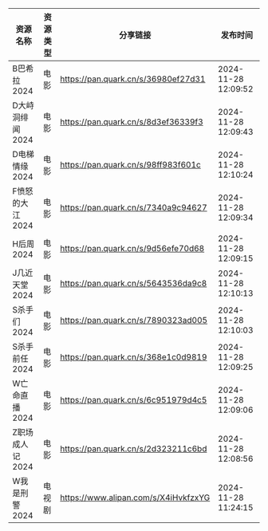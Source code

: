 | 资源名称       | 资源类型 | 分享链接                                 | 发布时间                |
| ---------- | ---- | ------------------------------------ | ------------------- |
| B巴希拉2024   | 电影   | https://pan.quark.cn/s/36980ef27d31  | 2024-11-28 12:09:52 |
| D大峙洞绯闻2024 | 电影   | https://pan.quark.cn/s/8d3ef36339f3  | 2024-11-28 12:09:43 |
| D电梯情缘2024  | 电影   | https://pan.quark.cn/s/98ff983f601c  | 2024-11-28 12:10:24 |
| F愤怒的大江2024 | 电影   | https://pan.quark.cn/s/7340a9c94627  | 2024-11-28 12:09:34 |
| H后周2024    | 电影   | https://pan.quark.cn/s/9d56efe70d68  | 2024-11-28 12:09:15 |
| J几近天堂2024  | 电影   | https://pan.quark.cn/s/5643536da9c8  | 2024-11-28 12:10:13 |
| S杀手们2024   | 电影   | https://pan.quark.cn/s/7890323ad005  | 2024-11-28 12:10:03 |
| S杀手前任2024  | 电影   | https://pan.quark.cn/s/368e1c0d9819  | 2024-11-28 12:09:25 |
| W亡命直播2024  | 电影   | https://pan.quark.cn/s/6c951979d4c5  | 2024-11-28 12:09:06 |
| Z职场成人记2024 | 电影   | https://pan.quark.cn/s/2d323211c6bd  | 2024-11-28 12:08:56 |
| W我是刑警2024  | 电视剧  | https://www.alipan.com/s/X4iHvkfzxYG | 2024-11-28 11:24:15 |
